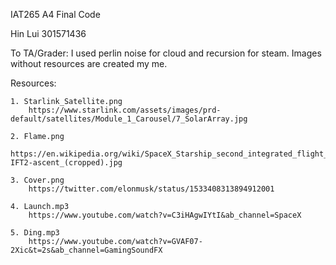 IAT265 A4 Final Code

Hin Lui 301571436

To TA/Grader: I used perlin noise for cloud and recursion for steam. Images without resources are created my me.

Resources:

    1. Starlink_Satellite.png
        https://www.starlink.com/assets/images/prd-default/satellites/Module_1_Carousel/7_SolarArray.jpg

    2. Flame.png
        https://en.wikipedia.org/wiki/SpaceX_Starship_second_integrated_flight_test#/media/File:Starship-IFT2-ascent_(cropped).jpg

    3. Cover.png
        https://twitter.com/elonmusk/status/1533408313894912001

    4. Launch.mp3
        https://www.youtube.com/watch?v=C3iHAgwIYtI&ab_channel=SpaceX

    5. Ding.mp3
        https://www.youtube.com/watch?v=GVAF07-2Xic&t=2s&ab_channel=GamingSoundFX